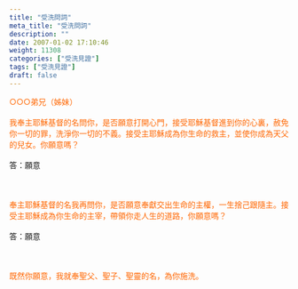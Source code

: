 ```yaml
---
title: "受洗問詞"
meta_title: "受洗問詞"
description: ""
date: 2007-01-02 17:10:46
weight: 11308
categories: ["受洗見證"]
tags: ["受洗見證"]
draft: false
---
```


<span style="color: #ff6600;">○○○弟兄（姊妹）</span><br />
<br />
<span style="color: #ff6600;">我奉主耶穌基督的名問你，是否願意打開心門，接受耶穌基督進到你的心裏，赦免你一切的罪，洗淨你一切的不義。接受主耶穌成為你生命的救主，並使你成為天父的兒女。你願意嗎？</span><br />
<br />
答：願意<br />
<br />
&nbsp;<br />
<br />
<span style="color: #ff6600;">奉主耶穌基督的名我再問你，是否願意奉獻交出生命的主權，一生捨己跟隨主。接受主耶穌成為你生命的主宰，帶領你走人生的道路，你願意嗎？</span><br />
<br />
答：願意<br />
<br />
&nbsp;<br />
<br />
<span style="color: #ff6600;">既然你願意，我就奉聖父、聖子、聖靈的名，為你施洗。</span><br />
<br />
&nbsp;
        